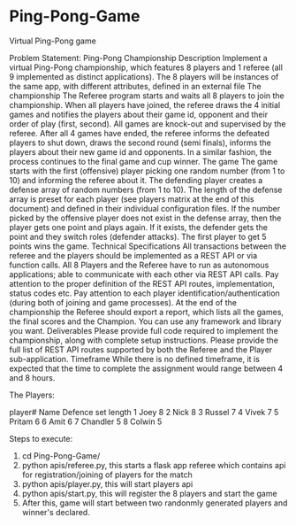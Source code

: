 # Ping-Pong-Game
Virtual Ping-Pong game

Problem Statement: 
Ping-Pong Championship
Description
Implement a virtual Ping-Pong championship, which features 8 players
and 1 referee (all 9 implemented as distinct applications). The 8 players
will be instances of the same app, with different attributes, defined in an
external file
The championship
The Referee program starts and waits all 8 players to join the
championship. When all players have joined, the referee draws the 4 initial
games and notifies the players about their game id, opponent and their
order of play (first, second).
All games are knock-out and supervised by the referee. After all 4 games
have ended, the referee informs the defeated players to shut down,
draws the second round (semi finals), informs the players about their new
game id and opponents. In a similar fashion, the process continues to the
final game and cup winner.
The game
The game starts with the first (offensive) player picking one random
number (from 1 to 10) and informing the referee about it. The defending
player creates a defense array of random numbers (from 1 to 10). The
length of the defense array is preset for each player (see players matrix at
the end of this document) and defined in their individual configuration
files.
If the number picked by the offensive player does not exist in the defense
array, then the player gets one point and plays again. If it exists, the
defender gets the point and they switch roles (defender attacks).
The first player to get 5 points wins the game.
Technical Specifications
All transactions between the referee and the players should be
implemented as a REST API or via function calls.
All 8 Players and the Referee have to run as autonomous applications;
able to communicate with each other via REST API calls.
Pay attention to the proper definition of the REST API routes,
implementation, status codes etc. 
Pay attention to each player identification/authentication (during both of
joining and game processes).
At the end of the championship the Referee should export a report, which
lists all the games, the final scores and the Champion.
You can use any framework and library you want.
Deliverables
Please provide full code required to implement the championship, along
with complete setup instructions.
Please provide the full list of REST API routes supported by both the Referee
and the Player sub-application.
Timeframe
While there is no defined timeframe, it is expected that the time to
complete the assignment would range between 4 and 8 hours.

The Players: 

  player#  Name     Defence set length
  1        Joey     8
  2        Nick     8
  3        Russel   7
  4        Vivek    7
  5        Pritam   6
  6        Amit     6
  7        Chandler 5
  8        Colwin   5 

Steps to execute:
  1. cd Ping-Pong-Game/
  2. python apis/referee.py, this starts a flask app referee which contains api for registration/joining of players   for the match
  3. python apis/player.py, this will start players api
  4. python apis/start.py, this will register the 8 players and start the game
  5. After this, game will start between two randonmly generated players and winner's declared. 

